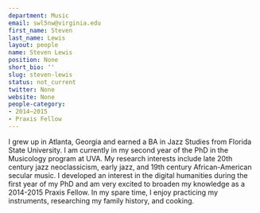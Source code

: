 ```yaml
---
department: Music
email: swl5nw@virginia.edu
first_name: Steven
last_name: Lewis
layout: people
name: Steven Lewis
position: None
short_bio: ''
slug: steven-lewis
status: not_current
twitter: None
website: None
people-category:
- 2014–2015
- Praxis Fellow
---
```


I grew up in Atlanta, Georgia and earned a BA in Jazz Studies from Florida State University. I am currently in my second year of the PhD in the Musicology program at UVA. My research interests include late 20th century jazz neoclassicism, early jazz, and 19th century African-American secular music. I developed an interest in the digital humanities during the first year of my PhD and am very excited to broaden my knowledge as a 2014-2015 Praxis Fellow. In my spare time, I enjoy practicing my instruments, researching my family history, and cooking.
